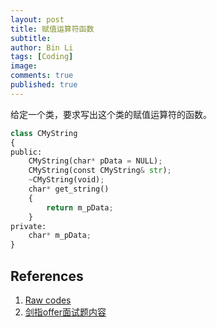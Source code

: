 ```yaml
---
layout: post
title: 赋值运算符函数
subtitle:
author: Bin Li
tags: [Coding]
image: 
comments: true
published: true
---
```


给定一个类，要求写出这个类的赋值运算符的函数。

```python
class CMyString
{
public:
	CMyString(char* pData = NULL);
	CMyString(const CMyString& str);
	~CMyString(void);
	char* get_string()
	{
		return m_pData;
	}
private:
	char* m_pData;
}
```


## References
1. [Raw codes](https://github.com/zhedahht/CodingInterviewChinese2/blob/master/01_AssignmentOperator/AssignmentOperator.cpp)
2. [剑指offer面试题内容](https://www.cnblogs.com/yanmk/p/9130681.html)